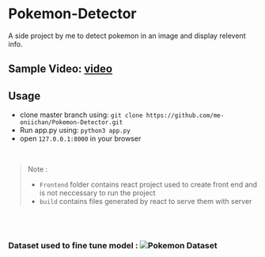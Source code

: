 # Pokemon-Detector

A side project by me to detect pokemon in an image and display relevent info.

## Sample Video: [video](ReadmeResource/poke-detect.mp4)

## Usage
- clone master branch using: ``` git clone https://github.com/me-oniichan/Pokemon-Detector.git ```
- Run app.py using: ```python3 app.py```
- open  ```127.0.0.1:8000``` in your browser

<br>

> Note : 
> - `Frontend` folder contains react project used to create front end and is not neccessary to run the project
>- `build` contains files generated by react to serve them with server

<br>
<br>

### Dataset used to fine tune model : ![Pokemon Dataset](https://drive.google.com/file/d/1wH5XZREtXDEBTbYTce5EuMV3rW_9Q4vC/view?usp=sharing)

